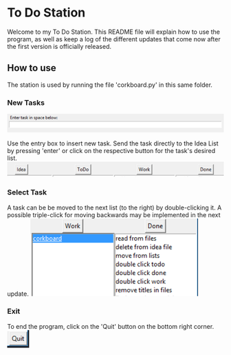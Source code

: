 # To Do Station

Welcome to my To Do Station. This README file will explain how to use the program,
as well as keep a log of the different updates that come now after the first version
is officially released. 


## How to use

The station is used by running the file 'corkboard.py' in this same folder.


### New Tasks
![](images/enter_task.PNG)

Use the entry box to insert new task. Send the task directly to the Idea List by pressing
'enter' or click on the respective button for the task's desired list. 
![](images/buttons.PNG)


### Select Task

A task can be be moved to the next list (to the right) by double-clicking it. A possible
triple-click for moving backwards may be implemented in the next update.
![](images/doubleclick.PNG)


### Exit

To end the program, click on the 'Quit' button on the bottom right corner.
![](images/quit.PNG)
